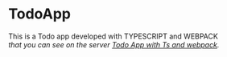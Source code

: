 # TodoApp

 This is a Todo app developed with TYPESCRIPT and WEBPACK  <br>
_that you can see on the server [Todo App with Ts and webpack](https://typescript.maryamqasemi.ir/)._
